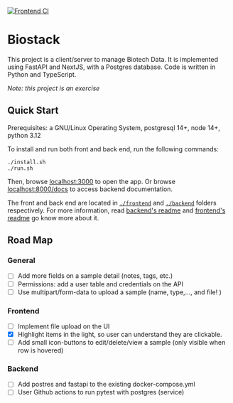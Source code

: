 
[![Frontend CI](https://github.com/berdal84/biostack/actions/workflows/node.js.yml/badge.svg)](https://github.com/berdal84/biostack/actions/workflows/node.js.yml)

# Biostack

This project is a client/server to manage Biotech Data. It is implemented using FastAPI and NextJS, with a Postgres database.
Code is written in Python and TypeScript.

_Note: this project is an exercise_

## Quick Start

Prerequisites: a GNU/Linux Operating System, postgresql 14+, node 14+, python 3.12

To install and run both front and back end, run the following commands:

```
./install.sh
./run.sh
```

Then, browse [localhost:3000](http://localhost:3000) to open the app.
Or browse [localhost:8000/docs](http://localhost:8000/docs) to access backend documentation.

The front and back end are located in [`./frontend`](./frontend) and [`./backend`](./backend) folders respectively.
For more information, read [backend's readme](./backend/README.md) and [frontend's readme](./frontend/README.md) go know more about it.

## Road Map

### General
- [ ] Add more fields on a sample detail (notes, tags, etc.)
- [ ] Permissions: add a user table and credentials on the API
- [ ] Use multipart/form-data to upload a sample (name, type,..., and file! )

### Frontend
- [ ] Implement file upload on the UI
- [x] Highlight items in the light, so user can understand they are clickable.
- [ ] Add small icon-buttons to edit/delete/view a sample (only visible when row is hovered)

### Backend
- [ ] Add postres and fastapi to the existing docker-compose.yml
- [ ] User Github actions to run pytest with postgres (service)
